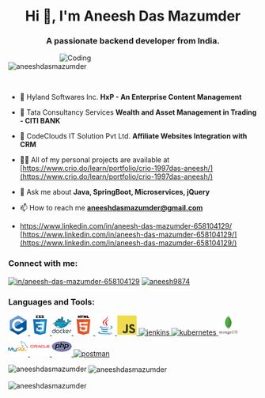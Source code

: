 <h1 align="center">Hi 👋, I'm Aneesh Das Mazumder</h1>
<h3 align="center">A passionate backend developer from India.</h3>
<img align="right" alt="Coding" width="400" src="https://cdn.dribbble.com/users/1162077/screenshots/3848914/programmer.gif" >
<p align="left"> <img src="https://komarev.com/ghpvc/?username=aneeshdasmazumder&label=Profile%20views&color=0e75b6&style=flat" alt="aneeshdasmazumder" /> </p>

<p align="left"> <a href="https://twitter.com/" target="blank"><img src="https://img.shields.io/twitter/follow/?logo=twitter&style=for-the-badge" alt="" /></a> </p>

- 🔭 Hyland Softwares Inc. **HxP - An Enterprise Content Management**
- 🔭 Tata Consultancy Services **Wealth and Asset Management in Trading - CITI BANK**
- 🔭 CodeClouds IT Solution Pvt Ltd. **Affiliate Websites Integration with CRM**

- 👨‍💻 All of my personal projects are available at [https://www.crio.do/learn/portfolio/crio-1997das-aneesh/](https://www.crio.do/learn/portfolio/crio-1997das-aneesh/)

- 💬 Ask me about **Java, SpringBoot, Microservices, jQuery**

- 📫 How to reach me **aneeshdasmazumder@gmail.com**

- https://www.linkedin.com/in/aneesh-das-mazumder-658104129/ [https://www.linkedin.com/in/aneesh-das-mazumder-658104129/](https://www.linkedin.com/in/aneesh-das-mazumder-658104129/)

<h3 align="left">Connect with me:</h3>
<p align="left">
<a href="https://linkedin.com/in/in/aneesh-das-mazumder-658104129" target="blank"><img align="center" src="https://raw.githubusercontent.com/rahuldkjain/github-profile-readme-generator/master/src/images/icons/Social/linked-in-alt.svg" alt="in/aneesh-das-mazumder-658104129" height="30" width="40" /></a>
<a href="https://www.leetcode.com/aneesh9874" target="blank"><img align="center" src="https://raw.githubusercontent.com/rahuldkjain/github-profile-readme-generator/master/src/images/icons/Social/leet-code.svg" alt="aneesh9874" height="30" width="40" /></a>
</p>

<h3 align="left">Languages and Tools:</h3>
<p align="left"> <a href="https://www.cprogramming.com/" target="_blank" rel="noreferrer"> <img src="https://raw.githubusercontent.com/devicons/devicon/master/icons/c/c-original.svg" alt="c" width="40" height="40"/> </a> <a href="https://www.w3schools.com/css/" target="_blank" rel="noreferrer"> <img src="https://raw.githubusercontent.com/devicons/devicon/master/icons/css3/css3-original-wordmark.svg" alt="css3" width="40" height="40"/> </a> <a href="https://www.docker.com/" target="_blank" rel="noreferrer"> <img src="https://raw.githubusercontent.com/devicons/devicon/master/icons/docker/docker-original-wordmark.svg" alt="docker" width="40" height="40"/> </a> <a href="https://www.w3.org/html/" target="_blank" rel="noreferrer"> <img src="https://raw.githubusercontent.com/devicons/devicon/master/icons/html5/html5-original-wordmark.svg" alt="html5" width="40" height="40"/> </a> <a href="https://www.java.com" target="_blank" rel="noreferrer"> <img src="https://raw.githubusercontent.com/devicons/devicon/master/icons/java/java-original.svg" alt="java" width="40" height="40"/> </a> <a href="https://developer.mozilla.org/en-US/docs/Web/JavaScript" target="_blank" rel="noreferrer"> <img src="https://raw.githubusercontent.com/devicons/devicon/master/icons/javascript/javascript-original.svg" alt="javascript" width="40" height="40"/> </a> <a href="https://www.jenkins.io" target="_blank" rel="noreferrer"> <img src="https://www.vectorlogo.zone/logos/jenkins/jenkins-icon.svg" alt="jenkins" width="40" height="40"/> </a> <a href="https://kubernetes.io" target="_blank" rel="noreferrer"> <img src="https://www.vectorlogo.zone/logos/kubernetes/kubernetes-icon.svg" alt="kubernetes" width="40" height="40"/> </a> <a href="https://www.mongodb.com/" target="_blank" rel="noreferrer"> <img src="https://raw.githubusercontent.com/devicons/devicon/master/icons/mongodb/mongodb-original-wordmark.svg" alt="mongodb" width="40" height="40"/> </a> <a href="https://www.mysql.com/" target="_blank" rel="noreferrer"> <img src="https://raw.githubusercontent.com/devicons/devicon/master/icons/mysql/mysql-original-wordmark.svg" alt="mysql" width="40" height="40"/> </a> <a href="https://www.oracle.com/" target="_blank" rel="noreferrer"> <img src="https://raw.githubusercontent.com/devicons/devicon/master/icons/oracle/oracle-original.svg" alt="oracle" width="40" height="40"/> </a> <a href="https://www.php.net" target="_blank" rel="noreferrer"> <img src="https://raw.githubusercontent.com/devicons/devicon/master/icons/php/php-original.svg" alt="php" width="40" height="40"/> </a> <a href="https://postman.com" target="_blank" rel="noreferrer"> <img src="https://www.vectorlogo.zone/logos/getpostman/getpostman-icon.svg" alt="postman" width="40" height="40"/> </a> </p>

<p><img align="left" src="https://github-readme-stats.vercel.app/api/top-langs?username=aneeshdasmazumder&show_icons=true&locale=en&layout=compact" alt="aneeshdasmazumder" /></p>

<p>&nbsp;<img align="center" src="https://github-readme-stats.vercel.app/api?username=aneeshdasmazumder&show_icons=true&locale=en" alt="aneeshdasmazumder" /></p>

<p><img align="center" src="https://github-readme-streak-stats.herokuapp.com/?user=aneeshdasmazumder&" alt="aneeshdasmazumder" /></p>

